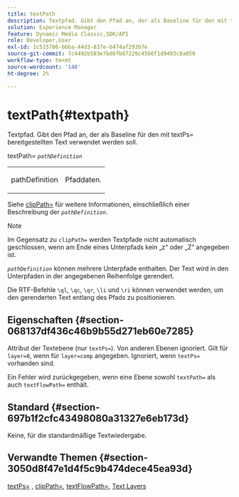 ```yaml
---
title: textPath
description: Textpfad. Gibt den Pfad an, der als Baseline für den mit textPs= bereitgestellten Text verwendet werden soll.
solution: Experience Manager
feature: Dynamic Media Classic,SDK/API
role: Developer,User
exl-id: 1c515786-bbba-44d3-837e-b474af293b7e
source-git-commit: 7c4492b583e7bd6fb87229c4566f1d9493c8a650
workflow-type: tm+mt
source-wordcount: '140'
ht-degree: 2%

---
```


# textPath{#textpath}

Textpfad. Gibt den Pfad an, der als Baseline für den mit textPs= bereitgestellten Text verwendet werden soll.

textPath= *`pathDefinition`*

<table id="simpletable_74F549E8625B483A9B334B24A7EB6D22"> 
 <tr class="strow"> 
  <td class="stentry"> <p><span class="varname"> pathDefinition</span> </p> </td> 
  <td class="stentry"> <p>Pfaddaten. </p></td> 
 </tr> 
</table>

Siehe [clipPath=](../../../../../is-api/http-ref/image-serving-api-ref/c-http-protocol-reference/c-command-reference/r-clippath.md#reference-8139b1b52dc54749b51b109521ddf83d) für weitere Informationen, einschließlich einer Beschreibung der *`pathDefinition`*.

>[!NOTE]
>
>Im Gegensatz zu `clipPath=` werden Textpfade nicht automatisch geschlossen, wenn am Ende eines Unterpfads kein „z“ oder „Z“ angegeben ist.

*`pathDefinition`* können mehrere Unterpfade enthalten. Der Text wird in den Unterpfaden in der angegebenen Reihenfolge gerendert.

Die RTF-Befehle `\ql`, `\qc`, `\qr`, `\li` und `\ri` können verwendet werden, um den gerenderten Text entlang des Pfads zu positionieren.

## Eigenschaften {#section-068137df436c46b9b55d271eb60e7285}

Attribut der Textebene (nur `textPs=`). Von anderen Ebenen ignoriert. Gilt für `layer=0`, wenn für `layer=comp` angegeben. Ignoriert, wenn `textPs=` vorhanden sind.

Ein Fehler wird zurückgegeben, wenn eine Ebene sowohl `textPath=` als auch `textFlowPath=` enthält.

## Standard {#section-697b1f2cfc43498080a31327e6eb173d}

Keine, für die standardmäßige Textwiedergabe.

## Verwandte Themen {#section-3050d8f47e1d4f5c9b474dece45ea93d}

[textPs=](../../../../../is-api/http-ref/image-serving-api-ref/c-http-protocol-reference/c-command-reference/r-textps.md#reference-4209a2a6169f44278da2647cfb0cd767) , [clipPath=](../../../../../is-api/http-ref/image-serving-api-ref/c-http-protocol-reference/c-command-reference/r-clippath.md#reference-8139b1b52dc54749b51b109521ddf83d), [textFlowPath=](../../../../../is-api/http-ref/image-serving-api-ref/c-http-protocol-reference/c-command-reference/r-textflowpath.md#reference-0b8d9493d71342f0b6a64a6d221584ef), [Text Layers](../../../../../is-api/http-ref/image-serving-api-ref/c-http-protocol-reference/c-text-formatting/r-text-layers.md#reference-47e78cfb18134db5ab09e17af14a6a8f)
